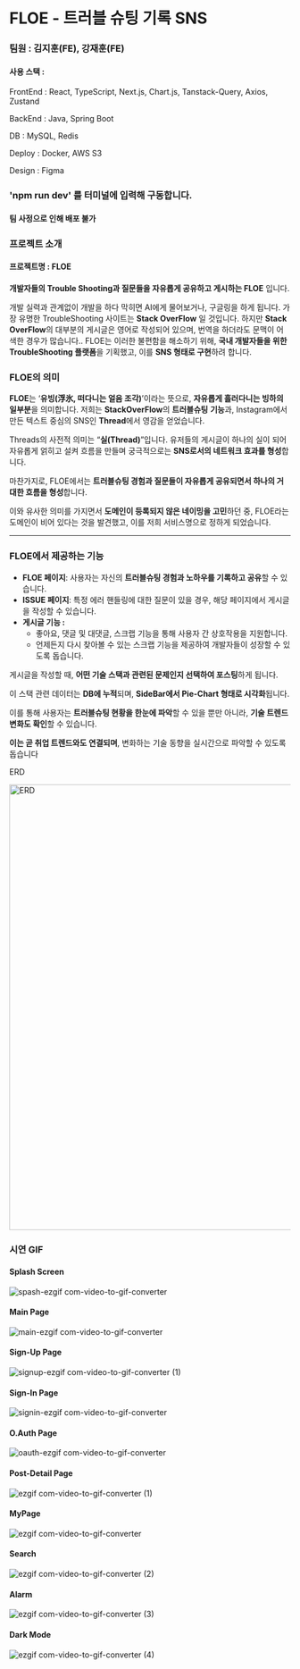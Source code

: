 #  FLOE - 트러블 슈팅 기록 SNS
### 팀원 : 김지훈(FE), 강재훈(FE)

#### 사용 스택 : 
FrontEnd : React, TypeScript, Next.js, Chart.js, Tanstack-Query, Axios, Zustand

BackEnd : Java, Spring Boot

DB : MySQL, Redis

Deploy : Docker, AWS S3

Design : Figma

### 'npm run dev' 를 터미널에 입력해 구동합니다.
#### 팀 사정으로 인해 배포 불가


### 프로젝트 소개
#### 프로젝트명 : FLOE

**개발자들의 Trouble Shooting과 질문들을 자유롭게 공유하고 게시하는 FLOE** 입니다.

개발 실력과 관계없이 개발을 하다 막히면 AI에게 물어보거나, 구글링을 하게 됩니다.  가장 유명한 TroubleShooting 사이트는 **Stack OverFlow** 일 것입니다. 하지만 **Stack OverFlow**의 대부분의 게시글은 영어로 작성되어 있으며, 번역을 하더라도 문맥이 어색한 경우가 많습니다.. FLOE는 이러한 불편함을 해소하기 위해, **국내 개발자들을 위한 TroubleShooting 플랫폼**을 기획했고, 이를 **SNS 형태로 구현**하려 합니다.


### FLOE의 의미

**FLOE**는 ‘**유빙(浮氷, 떠다니는 얼음 조각)**’이라는 뜻으로, **자유롭게 흘러다니는 빙하의 일부분**을 의미합니다.
 저희는 **StackOverFlow**의 **트러블슈팅** **기능**과, Instagram에서 만든 텍스트 중심의 SNS인 **Thread**에서 영감을 얻었습니다. 

 Threads의 사전적 의미는 “**실(Thread)**”입니다.  유저들의 게시글이 하나의 실이 되어 자유롭게 얽히고 설켜 흐름을 만들며 궁극적으로는 **SNS로서의 네트워크 효과를 형성**합니다.

마찬가지로, FLOE에서는 **트러블슈팅 경험과 질문들이 자유롭게 공유되면서 하나의 거대한 흐름을 형성**합니다.

이와 유사한 의미를 가지면서 **도메인이 등록되지 않은 네이밍을 고민**하던 중, FLOE라는 도메인이 비어 있다는 것을 발견했고, 이를 저희 서비스명으로 정하게 되었습니다.

---

### FLOE에서 제공하는 기능

- **FLOE 페이지**: 사용자는 자신의 **트러블슈팅 경험과 노하우를 기록하고 공유**할 수 있습니다.
- **ISSUE 페이지**: 특정 에러 핸들링에 대한 질문이 있을 경우, 해당 페이지에서 게시글을 작성할 수 있습니다.
- **게시글 기능 :**
    - 좋아요, 댓글 및 대댓글, 스크랩 기능을 통해 사용자 간 상호작용을 지원합니다.
    - 언제든지 다시 찾아볼 수 있는 스크랩 기능을 제공하여 개발자들이 성장할 수 있도록 돕습니다.

게시글을 작성할 때, **어떤 기술 스택과 관련된 문제인지 선택하여 포스팅**하게 됩니다.

이 스택 관련 데이터는 **DB에 누적**되며, **SideBar에서 Pie-Chart 형태로 시각화**됩니다.

이를 통해 사용자는 **트러블슈팅 현황을 한눈에 파악**할 수 있을 뿐만 아니라, **기술 트렌드 변화도 확인**할 수 있습니다.

**이는 곧 취업 트렌드와도 연결되며**, 변화하는 기술 동향을 실시간으로 파악할 수 있도록 돕습니다

ERD

<img width="798" alt="ERD" src="https://github.com/user-attachments/assets/f6cf6bb6-2ecf-4bcb-a423-d1e24a5e07d9" />


### 시연 GIF
#### Splash Screen
![spash-ezgif com-video-to-gif-converter](https://github.com/user-attachments/assets/f958eb68-492d-4f41-90f4-9ad1c6efaeb1)


#### Main Page
![main-ezgif com-video-to-gif-converter](https://github.com/user-attachments/assets/6078eb93-ef32-46d7-bd98-cca1f63a1956)


#### Sign-Up Page
![signup-ezgif com-video-to-gif-converter (1)](https://github.com/user-attachments/assets/6044ed02-01ad-4eaa-a4e5-f046fc661b97)


#### Sign-In Page
![signin-ezgif com-video-to-gif-converter](https://github.com/user-attachments/assets/7cf957cc-2144-4dff-9cf2-23c633ee62d5)


#### O.Auth Page
![oauth-ezgif com-video-to-gif-converter](https://github.com/user-attachments/assets/5c07f0ca-c34b-48a7-b009-625a6ee69215)


#### Post-Detail Page
![ezgif com-video-to-gif-converter (1)](https://github.com/user-attachments/assets/072401d2-1cfb-4a92-95f8-d7c84da1ae94)


#### MyPage
![ezgif com-video-to-gif-converter](https://github.com/user-attachments/assets/8b2fc87d-948e-45d7-8a58-92d96000e26a)


#### Search
![ezgif com-video-to-gif-converter (2)](https://github.com/user-attachments/assets/1c5617a3-d7b8-4938-bb61-c4f57f56227b)


#### Alarm
![ezgif com-video-to-gif-converter (3)](https://github.com/user-attachments/assets/f4abf805-077d-41c5-baaa-3005a6d73b85)


#### Dark Mode
![ezgif com-video-to-gif-converter (4)](https://github.com/user-attachments/assets/41e33a11-2e11-4613-be35-fb84d3ed883a)







